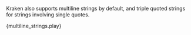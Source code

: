 Kraken also supports multiline strings by default, and triple quoted strings for strings involving single quotes.

{multiline_strings.play}

